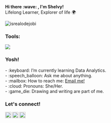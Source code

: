 <summary><strong>Hi there :wave: , I'm Shelvy!</strong></summary>
Lifelong Learner, Explorer of life 🌍
<p align="left"> <img src="https://komarev.com/ghpvc/?username=goonesmile&label=Profile%20views&color=0e75b6&style=flat" alt="isrealodejobi" />
</p>

### <summary><strong>Tools:</strong></summary>
<p>
    <img src="https://img.shields.io/badge/Text%20Editor-Visual%20Studio%20Code-blue?&logo=visual%20studio%20code&logoColor=blue" />
</p>

### <summary><strong>Yosh!</strong></summary>
<p>
    - :keyboard: I’m currently learning Data Analytics. </br>
    - :speech_balloon: Ask me about anything.</br>
    - :mailbox: How to reach me: <a href="shelvy: shelvy.okvia@outlook.com">Email me!</a>  </br>
    - :cloud: Pronouns: She/Her. </br>
    - :game_die: Drawing and writing are part of me. </br>
<p>
 
### <summary><strong>Let's connect!</strong></summary>
<a href="https://twitter.com/shel_vyo">
  <img align="left" alt="Shelvy Twitter" width="20px" src="https://twitter.com/shel_vyo" />
</a>
<a href="https://www.instagram.com/shel_vyo/">
  <img align="left" alt="Shelvy Instagram" width="20px" src="https://www.instagram.com/shel_vyo/" />
</a>
<a href="https://medium.com/@shelvy5113">
  <img align="left" alt="Shelvy Blog" width="20px" src="https://medium.com/@shelvy5113" />
</a>
